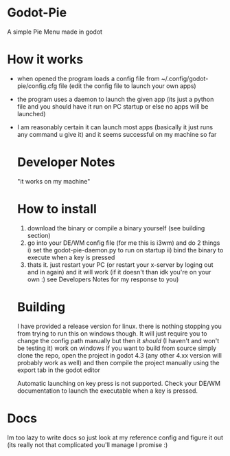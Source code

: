 # Godot-Pie
A simple Pie Menu made in godot

# How it works
- when opened the program loads a config file from  ~/.config/godot-pie/config.cfg file (edit the config file to launch your own apps)
- the program uses a daemon  to launch the given app (its just a python file and you should have it run on PC startup or else no apps will be launched)
- I am reasonably certain it can launch most apps (basically it just runs any command u give it) and it seems successful on my machine so far

  # Developer Notes
  "it works on my machine"

  # How to install
  1) download the binary or compile a binary yourself (see building section)
  2) go into your DE/WM config file (for me this is i3wm) and do 2 things
     i) set the godot-pie-daemon.py to run on startup
     ii) bind the binary to execute when a key is pressed
  3) thats it. just restart your PC (or restart your x-server by loging out and in again) and it will work (if it doesn't than idk you're on your own  :) see Developers Notes for my response to you)

  # Building

  I have provided a release version for linux.
  there is nothing stopping you from trying to run this on windows though. It will just require you to change the config path manually but then it *should* (I haven't and won't be testing it) work on windows
  If you want to build from source simply clone the repo, open the project in godot 4.3 (any other 4.xx version will probably work as well) and then compile the project manually using the export tab in the godot editor

  Automatic launching on key press is not supported. Check your DE/WM documentation to launch the executable when a key is pressed.

# Docs

Im too lazy to write docs so just look at my reference config and figure it out (its really not that complicated you'll manage I promise :)
